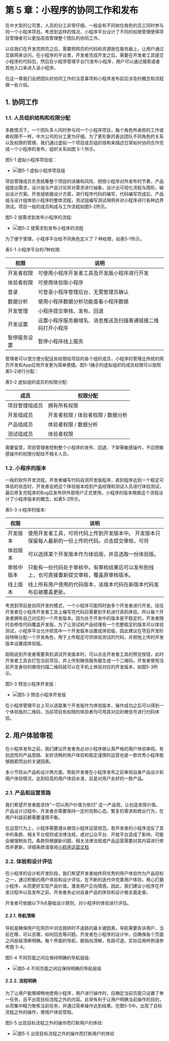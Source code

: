 # 第 5 章：小程序的协同工作和发布

在中大型的公司里，人员的分工非常仔细，一般会有不同岗位角色的员工同时参与同一个小程序项目。考虑到这样的情况，小程序平台设计了不同的权限管理使得项目管理者可以更加高效管理整个团队的协同工作。

以往我们在开发完网页之后，需要把网页的代码和资源放在服务器上，让用户通过互联网来访问。在小程序的平台里，开发者完成开发之后，需要在开发者工具提交小程序的代码包，然后在小程序管理平台[1]发布小程序，用户可以通过搜索或者其他入口来进入该小程序。

在这一章我们会把团队的协同工作的注意事项和小程序发布前后涉及的概念和流程做一些介绍。

## 1. 协同工作

### 1.1. 人员组织结构和权限分配

多数情况下，一个团队多人同时参与同一个小程序项目，每个角色所承担的工作或者权限不一样，中大公司的分工更为仔细。为了更形象的表达团队不同角色的关系以及权限的管理，我们通过虚拟一个项目成员组织结构来描述日常如何协同合作完成一个小程序的发布，组织关系如图 5-1 所示。

图5-1 虚拟小程序项目组：

* ![图5-1 虚拟小程序项目组](./images/5/1.png)

项目管理成员负责统筹整个项目的进展和风险、把控小程序对外发布的节奏，产品组提出需求，设计组与产品讨论并对需求进行抽象，设计出可视化流程与图形，输出设计方案。开发组依据设计方案，进行程序代码的编写，代码编写完成后，产品组与设计组体验小程序的整体流程，测试组编写测试用例并对小程序进行各种边界测试。项目一般的成员构成与工作流程如图5-2所示。

图5-2 提需求到发布小程序的流程:

* ![图5-2 提需求到发布小程序的流程](./images/5/2.png)

为了便于管理，小程序平台给不同角色定义了 7 种权限，如表5-1所示。

表5-1 小程序平台的7种权限:

| 权限 | 说明 |
| - | - |
| 开发者权限 | 可使用小程序开发者工具及开发版小程序进行开发 |
| 体验者权限 | 可使用体验版小程序 |
| 登录 | 可登录小程序管理后台，无需管理员确认 |
| 数据分析 | 使用小程序数据分析功能查看小程序数据 |
| 开发管理 | 小程序提交审核、发布、回退 |
| 开发设置 | 设置小程序服务器域名、消息推送及扫描普通链接二维码打开小程序 |
| 暂停服务设置 | 暂停小程序线上服务 |

管理者可以很方便分配这些权限给项目的各个组织成员，小程序的管理比传统的网页开发和App应用开发更为简单便捷。图5-1展示的虚拟组织的成员权限可以按照表5-2进行分配：

表5-2 虚拟组织成员的权限分配:

| 成员 | 权限分配 |
| - | - |
| 项目管理组成员 | 拥有所有权限 |
| 开发组成员 | 开发者权限 / 体验者权限 / 数据分析 |
| 产品组成员 | 体验者权限 / 数据分析 |
| 测试组成员 | 体验者权限 |

需要留意，项目管理者控制整个小程序的发布、回退、下架等敏感操作，不应把敏感操作的权限分配给不相关人员。

### 1.2. 小程序的版本

一般的软件开发流程，开发者编写代码自测开发版程序，直到程序达到一个稳定可体验的状态时，开发者会把这个体验版本给到产品经理和测试人员进行体验测试，最后修复完程序的Bug后发布供外部用户正式使用。小程序的版本根据这个流程设计了小程序版本的概念，如表5-2所示。

表5-3 小程序的版本:

| 权限 | 说明|
| - | - |
| 开发版本 | 使用开发者工具，可将代码上传到开发版本中。 开发版本只保留每人最新的一份上传的代码。点击提交审核，可将|代| 码提交审核。开发版本可删除，不影响线上版本和审核中版本的代码。|
| 体验版本 | 可以选择某个开发版本作为体验版，并且选取一份体验版。|
| 审核中版本 | 只能有一份代码处于审核中。有审核结果后可以发布到线上，也可直接重新提交审核，覆盖原审核版本。|
| 线上版本 | 线上所有用户使用的代码版本，该版本代码在新版本代码发布后被覆盖更新。|

考虑到项目是协同开发的模式，一个小程序可能同时由多个开发者进行开发，往往开发者在小程序开发者工具上编写完代码后需要到手机进行真机体验，所以每个开发者拥有自己对应的一个开发版本。因为处于开发中的版本是不稳定的，开发者随时会修改代码覆盖开发版，为了让测试和产品经理有一个完整稳定的版本可以体验测试，小程序平台允许把其中一个开发版本设置成体验版，因此建议在项目开发阶段特殊分配一个开发角色，用于上传稳定可供体验测试的代码，并把他上传的开发版本设置成体验版。

刚刚说到开发者需要真机调试开发版本时，可以点击开发者工具的预览按钮，此时开发者工具会打包当前项目，并上传到微信服务器生成一个二维码，开发者使用当前开发身份的微信扫描二维码就可以在手机上体验对应的开发版本，如图5-3所示。

图5-3 预览小程序开发版：

* ![图5-3 预览小程序开发版](./images/5/3.png)

在小程序管理平台上可以选取某个开发版作为体验版本，操作成功之后可以得到一个体验版的二维码，当前项目有权限的体验者均可用其对应的微信号进行扫码体验。

## 2. 用户体验审视

在小程序发布之前，我们建议开发者务必对小程序做认真严格的用户体验审视。有创造性的产品思路、友好流畅的用户体验和稳定谨慎的运营也是一款优秀小程序能够脱颖而出的关键因素。

本小节将从产品和设计两方面，帮助开发者在小程序发布之前审视自身产品设计和用户体验情况，达到较高的用户体验水准，且是对用户友好的一款产品。

### 2.1. 产品和运营思路

我们希望开发者能坚持“一切以用户价值为依归” 这一产品观，让创造发挥价值。产品设计过程中，开发者亦需要保持一定的克制心态。繁复的需求和商业行为，在用户利益前都需要谨慎平衡。

在运营行为上，小程序需要遵从微信小程序运营规范。若开发者的小程序违反了其中的条款、相关平台规则或法律法规，或对公众平台、开放平台造成了影响，可能会被强制处罚。条款将根据新问题、相关法律法规或产品运营需要对其内容进行修改并更新，详细条款请查阅[小程序运营文档](https://developers.weixin.qq.com/miniprogram/product/)

### 2.2. 体验和设计评估

在小程序的设计和开发阶段，我们希望开发者始终将优秀的用户体验作为产品目标之一，通过积极的用户体验和设计评估，在不断的迭代中完善用户体验，用心打磨小程序，从而更好实现产品价值，激发用户正向情感。因此，我们建议小程序在开发过程中以及发布之前，开发者务必对自身产品的体验和设计做全面走查。

开发者可依据以下9点基础设计原则，对小程序的体验进行评估。

#### 2.2.1. 导航清晰

导航是确保用户在网页中浏览跳转时不迷路的最关键因素。导航需要告诉用户，当前在哪，可以去哪，如何回去等问题。开发者在小程序的设计中，应确保各个页面之间层级清晰明确。每个界面的导航，都指向清晰，有路可退，实际应用样例请参考图 5-4。

图5-4 不同页面之间应保持明确的导航层级:

* ![图5-4 不同页面之间应保持明确的导航层级](./images/5/4.png)

#### 2.2.2. 流程明确

为了让用户能够顺畅地使用小程序，用户进行操作时，应确定当前页面只设置了单一任务，且不出现目标流程之外的内容。此举有利于让用户明确当前操作的目的，从而集中精力聚焦当前任务，并通过简单操作达到结果。在图5-5中，出现了目标流程之外的操作，使用户体验受阻。

图5-5 出现目标流程之外的操作而打断用户的体验:

* ![ 图5-5 出现目标流程之外的操作而打断用户的体验](./images/5/5.png)

